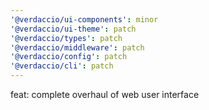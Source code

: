 ```yaml
---
'@verdaccio/ui-components': minor
'@verdaccio/ui-theme': patch
'@verdaccio/types': patch
'@verdaccio/middleware': patch
'@verdaccio/config': patch
'@verdaccio/cli': patch
---
```


feat: complete overhaul of web user interface
